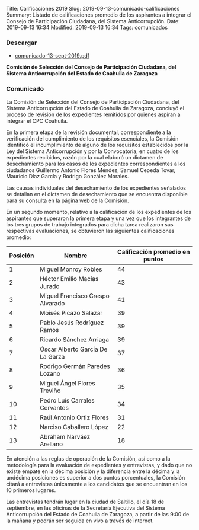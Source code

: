 Title: Calificaciones 2019
Slug: 2019-09-13-comunicado-calificaciones
Summary: Listado de calificaciones promedio de los aspirantes a integrar el Consejo de Participación Ciudadana, del Sistema Anticorrupción.
Date: 2019-09-13 16:34
Modified: 2019-09-13 16:34
Tags: comunicados


### Descargar

* [comunicado-13-sept-2019.pdf](comunicado-13-sept-2019.pdf)

**Comisión de Selección del Consejo de Participación Ciudadana, del Sistema Anticorrupción del Estado de Coahuila de Zaragoza**

### Comunicado

La Comisión de Selección del Consejo de Participación Ciudadana, del Sistema Anticorrupción del Estado de Coahuila de Zaragoza, concluyó el proceso de revisión de los expedientes remitidos por quienes aspiran a integrar el CPC Coahuila.

En la primera etapa de la revisión documental, correspondiente a la verificación del cumplimiento de los requisitos esenciales, la Comisión identificó el incumplimiento de alguno de los requisitos establecidos por la Ley del Sistema Anticorrupción y por la Convocatoria, en cuatro de los expedientes recibidos, razón por la cual elaboró un dictamen de desechamiento para los casos de los expedientes correspondientes a los ciudadanos Guillermo Antonio Flores Méndez, Samuel Cepeda Tovar, Mauricio Díaz García y Rodrigo González Morales.

Las causas individuales del desechamiento de los expedientes señalados se detallan en el dictamen de desechamiento que se encuentra disponible para su consulta en la [página web]({filename}/sala-de-prensa/2019-09-13-comunicado-dictamen-desechamiento.md) de la Comisión.

En un segundo momento, relativo a la calificación de los expedientes de los aspirantes que superaron la primera etapa y una vez que los integrantes de los tres grupos de trabajo integrados para dicha tarea realizaron sus respectivas evaluaciones, se obtuvieron las siguientes calificaciones promedio:

Posición | Nombre | Calificación promedio en puntos
---|---|---
1 | Miguel Monroy Robles | 44
2 | Héctor Emilio Macías Jurado | 43
3 | Miguel Francisco Crespo Alvarado | 41
4 | Moisés Picazo Salazar | 39
5 | Pablo Jesús Rodríguez Ramos | 39
6 | Ricardo Sánchez Arriaga | 39
7 | Óscar Alberto García De La Garza | 37
8 | Rodrigo Germán Paredes Lozano | 36
9 | Miguel Ángel Flores Treviño | 35
10 | Pedro Luis Carrales Cervantes | 34
11 | Raúl Antonio Ortiz Flores | 31
12 | Narciso Caballero López | 22
13 | Abraham Narváez Arellano | 18

En atención a las reglas de operación de la Comisión, así como a la metodología para la evaluación de expedientes y entrevistas, y dado que no existe empate en la décima posición y la diferencia entre la décima y la undécima posiciones es superior a dos puntos porcentuales, la Comisión citará a entrevistas únicamente a los candidatos que se encuentran en los 10 primeros lugares.

Las entrevistas tendrán lugar en la ciudad de Saltillo, el día 18 de septiembre, en las oficinas de la Secretaría Ejecutiva del Sistema Anticorrupción del Estado de Coahuila de Zaragoza, a partir de las 9:00 de la mañana y podrán ser seguida en vivo a través de internet.
